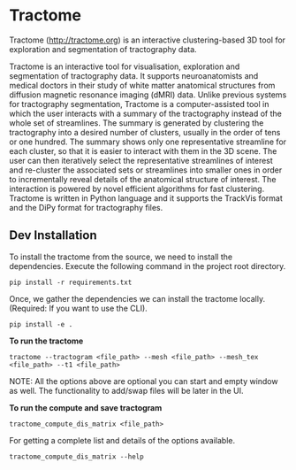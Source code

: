 Tractome
========

Tractome (http://tractome.org) is an interactive clustering-based 3D tool for exploration and segmentation of tractography data.

Tractome is an interactive tool for visualisation, exploration and segmentation of tractography data. It supports neuroanatomists and medical doctors in their study of white matter anatomical structures from diffusion magnetic resonance imaging (dMRI) data. Unlike previous systems for tractography segmentation, Tractome is a computer-assisted tool in which the user interacts with a summary of the tractography instead of the whole set of streamlines. The summary is generated by clustering the tractography into a desired number of clusters, usually in the order of tens or one hundred. The summary shows only one representative streamline for each cluster, so that it is easier to interact with them in the 3D scene. The user can then iteratively select the representative streamlines of interest and re-cluster the associated sets or streamlines into smaller ones in order to incrementally reveal details of the anatomical structure of interest. The interaction is powered by novel efficient algorithms for fast clustering.  Tractome is written in Python language and it supports the TrackVis format and the DiPy format for tractography files.

## Dev Installation

To install the tractome from the source, we need to install the dependencies. Execute the following command in the project root directory.

```
pip install -r requirements.txt
```

Once, we gather the dependencies we can install the tractome locally. (Required: If you want to use the CLI).

```
pip install -e .
```

**To run the tractome**

```
tractome --tractogram <file_path> --mesh <file_path> --mesh_tex <file_path> --t1 <file_path>
```

NOTE: All the options above are optional you can start and empty window as well. The functionality to add/swap files will be later in the UI.

**To run the compute and save tractogram**

```
tractome_compute_dis_matrix <file_path>
```

For getting a complete list and details of the options available.

```
tractome_compute_dis_matrix --help
```
